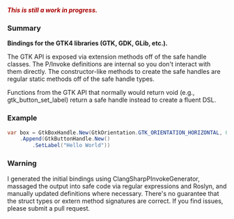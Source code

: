 ***<p style="color:#AA0000">This is still a work in progress.</p>***

### Summary
**Bindings for the GTK4 libraries (GTK, GDK, GLib, etc.).**

The GTK API is exposed via extension methods off of the safe handle classes.  The P/Invoke definitions are internal so you don't interact with them directly. The constructor-like methods to create the safe handles are regular static methods off of the safe handle types.

Functions from the GTK API that normally would return void (e.g., gtk_button_set_label) return a safe handle instead to create a fluent DSL.

### Example
```csharp
var box = GtkBoxHandle.New(GtkOrientation.GTK_ORIENTATION_HORIZONTAL, 0)
	.Append(GtkButtonHandle.New()
		.SetLabel("Hello World"))
```

### Warning

I generated the initial bindings using ClangSharpPInvokeGenerator, massaged the output into safe code via regular expressions and Roslyn, and manually updated definitions where necessary.  There's no guarantee that the struct types or extern method signatures are correct.  If you find issues, please submit a pull request.
